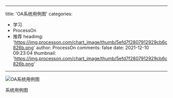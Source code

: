 
---
title: 'OA系统用例图'
categories: 
 - 学习
 - ProcessOn
 - 推荐
headimg: 'https://img.processon.com/chart_image/thumb/5efd7f2807912929cb6c826b.png'
author: ProcessOn
comments: false
date: 2021-12-10 09:23:04
thumbnail: 'https://img.processon.com/chart_image/thumb/5efd7f2807912929cb6c826b.png'
---

<div>   
<img class="thumb" alt="OA系统用例图" src="https://img.processon.com/chart_image/thumb/5efd7f2807912929cb6c826b.png" referrerpolicy="no-referrer">
<p>系统用例图</p>  
</div>
            